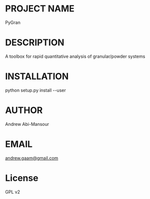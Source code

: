 PROJECT NAME
=====
PyGran

DESCRIPTION
=========
A toolbox for rapid quantitative analysis of granular/powder systems

INSTALLATION
==========
python setup.py install --user

AUTHOR
======
Andrew Abi-Mansour

EMAIL
=====
andrew.gaam@gmail.com

License
=======
GPL v2
